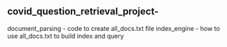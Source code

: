 ## covid_question_retrieval_project-

document_parsing - code to create all_docs.txt file
index_engine - how to use all_docs.txt to build index and query
